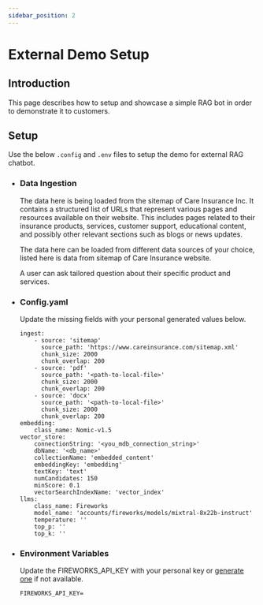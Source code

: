 ```yaml
---
sidebar_position: 2
---
```


# External Demo Setup

## Introduction
This page describes how to setup and showcase a simple RAG bot in order to demonstrate it to customers.

## Setup
Use the below `.config` and `.env` files to setup the demo for external RAG chatbot.

- ### Data Ingestion
    The data here is being loaded from the sitemap of Care Insurance Inc. It contains a structured list of URLs that represent various pages and resources available on their website. This includes pages related to their insurance products, services, customer support, educational content, and possibly other relevant sections such as blogs or news updates. 
    
    The data here can be loaded from different data sources of your choice, listed here is data from sitemap of Care Insurance website.


    A user can ask tailored question about their specific product and services.

- ### Config.yaml
    Update the missing fields with your personal generated values below.

    ````
    ingest:
        - source: 'sitemap'
          source_path: 'https://www.careinsurance.com/sitemap.xml'
          chunk_size: 2000
          chunk_overlap: 200
        - source: 'pdf'
          source_path: '<path-to-local-file>'
          chunk_size: 2000
          chunk_overlap: 200
        - source: 'docx'
          source_path: '<path-to-local-file>'
          chunk_size: 2000
          chunk_overlap: 200          
    embedding:
        class_name: Nomic-v1.5
    vector_store:
        connectionString: '<you_mdb_connection_string>'
        dbName: '<db_name>'
        collectionName: 'embedded_content'
        embeddingKey: 'embedding'
        textKey: 'text'
        numCandidates: 150
        minScore: 0.1 
        vectorSearchIndexName: 'vector_index'
    llms:
        class_name: Fireworks
        model_name: 'accounts/fireworks/models/mixtral-8x22b-instruct'
        temperature: ''
        top_p: ''
        top_k: ''
    ````

- ### Environment Variables

    Update the FIREWORKS_API_KEY with your personal key or [generate one](https://readme.fireworks.ai/docs/quickstart) if not available.

    ````
    FIREWORKS_API_KEY=
    ````